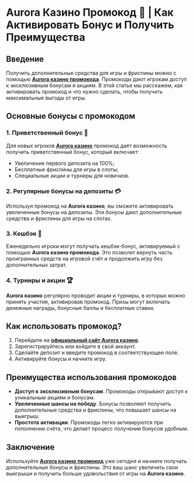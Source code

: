 # Aurora Казино Промокод 🎰 | Как Активировать Бонус и Получить Преимущества

## Введение

Получить дополнительные средства для игры и фриспины можно с помощью **[Aurora казино промокода](https://10trafic-stat2.com/click/668546556bcc6313411604bd/6766/13032/subaccount)**. Промокоды дают игрокам доступ к эксклюзивным бонусам и акциям. В этой статье мы расскажем, как активировать промокод и что нужно сделать, чтобы получить максимальные выгоды от игры.

## Основные бонусы с промокодом

### 1. Приветственный бонус 🎁

Для новых игроков **[Aurora казино](https://10trafic-stat2.com/click/668546556bcc6313411604bd/6766/13032/subaccount)** промокод даёт возможность получить приветственный бонус, который включает:
- Увеличение первого депозита на 100%;
- Бесплатные фриспины для игры в слоты;
- Специальные акции и турниры для новичков.

### 2. Регулярные бонусы на депозиты 💳

Используя промокод на **Aurora казино**, вы сможете активировать увеличенные бонусы на депозиты. Эти бонусы дают дополнительные средства и фриспины для игры на слотах.

### 3. Кешбэк 🔄

Еженедельно игроки могут получать кешбэк-бонус, активируемый с помощью **Aurora казино промокода**. Это позволит вернуть часть проигранных средств на игровой счёт и продолжить игру без дополнительных затрат.

### 4. Турниры и акции 🏆

**Aurora казино** регулярно проводит акции и турниры, в которых можно принять участие, активировав промокод. Призы могут включать денежные награды, бонусные баллы и бесплатные ставки.

## Как использовать промокод?

1. Перейдите на **[официальный сайт Aurora казино](https://10trafic-stat2.com/click/668546556bcc6313411604bd/6766/13032/subaccount)**.
2. Зарегистрируйтесь или войдите в свой аккаунт.
3. Сделайте депозит и введите промокод в соответствующее поле.
4. Активируйте бонусы и начните игру.

## Преимущества использования промокодов

- **Доступ к эксклюзивным бонусам**. Промокоды открывают доступ к уникальным акциям и бонусам.
- **Увеличенные шансы на победу**. Бонусы позволяют получить дополнительные средства и фриспины, что повышает шансы на выигрыш.
- **Простота активации**. Промокоды легко активируются при пополнении счёта, что делает процесс получения бонусов удобным.

## Заключение

Используйте **[Aurora казино промокод](https://10trafic-stat2.com/click/668546556bcc6313411604bd/6766/13032/subaccount)** уже сегодня и начните получать дополнительные бонусы и фриспины. Это ваш шанс увеличить свои выигрыши и получить больше удовольствия от игры на **Aurora казино**.
